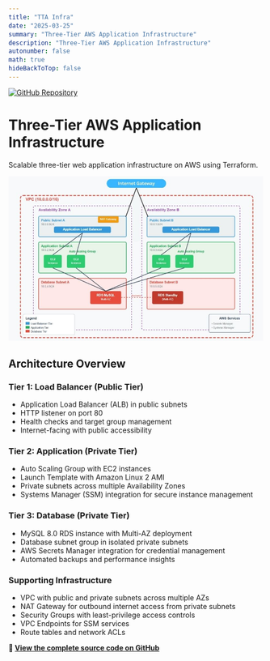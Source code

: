 ```yaml
---
title: "TTA Infra"
date: "2025-03-25"
summary: "Three-Tier AWS Application Infrastructure"
description: "Three-Tier AWS Application Infrastructure"
autonumber: false
math: true
hideBackToTop: false
---
```


[![GitHub Repository](https://img.shields.io/badge/GitHub-tta--infra-blue?style=for-the-badge&logo=github)](https://github.com/gd-arnold/tta-infra)

# Three-Tier AWS Application Infrastructure

Scalable three-tier web application infrastructure on AWS using Terraform.

![tta in action](images/tta-screenshot.png)

## Architecture Overview

### **Tier 1: Load Balancer (Public Tier)**
- Application Load Balancer (ALB) in public subnets
- HTTP listener on port 80
- Health checks and target group management
- Internet-facing with public accessibility

### **Tier 2: Application (Private Tier)**
- Auto Scaling Group with EC2 instances
- Launch Template with Amazon Linux 2 AMI
- Private subnets across multiple Availability Zones
- Systems Manager (SSM) integration for secure instance management

### **Tier 3: Database (Private Tier)**
- MySQL 8.0 RDS instance with Multi-AZ deployment
- Database subnet group in isolated private subnets
- AWS Secrets Manager integration for credential management
- Automated backups and performance insights

### **Supporting Infrastructure**
- VPC with public and private subnets across multiple AZs
- NAT Gateway for outbound internet access from private subnets
- Security Groups with least-privilege access controls
- VPC Endpoints for SSM services
- Route tables and network ACLs

**🔗 [View the complete source code on GitHub](https://github.com/gd-arnold/tta-infra)**
